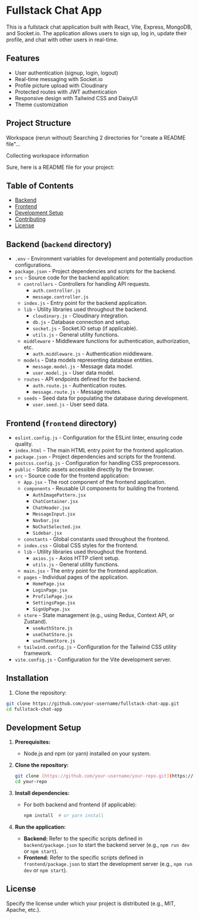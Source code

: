# Fullstack Chat App

This is a fullstack chat application built with React, Vite, Express, MongoDB, and Socket.io. The application allows users to sign up, log in, update their profile, and chat with other users in real-time.

## Features

- User authentication (signup, login, logout)
- Real-time messaging with Socket.io
- Profile picture upload with Cloudinary
- Protected routes with JWT authentication
- Responsive design with Tailwind CSS and DaisyUI
- Theme customization

## Project Structure
Workspace
(rerun without)
Searching 2 directories for "create a README file"…

Collecting workspace information

Sure, here is a README file for your project:

## Table of Contents

*   [Backend](#backend)
*   [Frontend](#frontend)
*   [Development Setup](#development-setup)
*   [Contributing](#contributing)
*   [License](#license)

## Backend (`backend` directory)

*   `.env` - Environment variables for development and potentially production configurations.
*   `package.json` - Project dependencies and scripts for the backend.
*   `src` - Source code for the backend application:
    *   `controllers` - Controllers for handling API requests.
        *   `auth.controller.js`
        *   `message.controller.js`
    *   `index.js` - Entry point for the backend application.
    *   `lib` - Utility libraries used throughout the backend.
        *   `cloudinary.js` - Cloudinary integration.
        *   `db.js` - Database connection and setup.
        *   `socket.js` - Socket.IO setup (if applicable).
        *   `utils.js` - General utility functions.
    *   `middleware` - Middleware functions for authentication, authorization, etc.
        *   `auth.middleware.js` - Authentication middleware.
    *   `models` - Data models representing database entities.
        *   `message.model.js` - Message data model.
        *   `user.model.js` - User data model.
    *   `routes` - API endpoints defined for the backend.
        *   `auth.route.js` - Authentication routes.
        *   `message.route.js` - Message routes.
    *   `seeds` - Seed data for populating the database during development.
        *   `user.seed.js` - User seed data.

## Frontend (`frontend` directory)

*   `eslint.config.js` - Configuration for the ESLint linter, ensuring code quality.
*   `index.html` - The main HTML entry point for the frontend application.
*   `package.json` - Project dependencies and scripts for the frontend.
*   `postcss.config.js` - Configuration for handling CSS preprocessors.
*   `public` - Static assets accessible directly by the browser.
*   `src` - Source code for the frontend application:
    *   `App.jsx` - The root component of the frontend application.
    *   `components` - Reusable UI components for building the frontend.
        *   `AuthImagePattern.jsx`
        *   `ChatContainer.jsx`
        *   `ChatHeader.jsx`
        *   `MessageInput.jsx`
        *   `Navbar.jsx`
        *   `NoChatSelected.jsx`
        *   `Sidebar.jsx`
    *   `constants` - Global constants used throughout the frontend.
    *   `index.css` - Global CSS styles for the frontend.
    *   `lib` - Utility libraries used throughout the frontend.
        *   `axios.js` - Axios HTTP client setup.
        *   `utils.js` - General utility functions.
    *   `main.jsx` - The entry point for the frontend application.
    *   `pages` - Individual pages of the application.
        *   `HomePage.jsx`
        *   `LoginPage.jsx`
        *   `ProfilePage.jsx`
        *   `SettingsPage.jsx`
        *   `SignUpPage.jsx`
    *   `store` - State management (e.g., using Redux, Context API, or Zustand).
        *   `useAuthStore.js`
        *   `useChatStore.js`
        *   `useThemeStore.js`
    *   `tailwind.config.js` - Configuration for the Tailwind CSS utility framework.
*   `vite.config.js` - Configuration for the Vite development server.

## Installation

1. Clone the repository:

```sh
git clone https://github.com/your-username/fullstack-chat-app.git
cd fullstack-chat-app
```

## Development Setup

1.  **Prerequisites:**
    *   Node.js and npm (or yarn) installed on your system.

2.  **Clone the repository:**

    ```bash
    git clone [https://github.com/your-username/your-repo.git](https://github.com/your-username/your-repo.git)
    cd your-repo
    ```

3.  **Install dependencies:**

    *   For both backend and frontend (if applicable):

        ```bash
        npm install  # or yarn install
        ```

4.  **Run the application:**

    *   **Backend:** Refer to the specific scripts defined in `backend/package.json` to start the backend server (e.g., `npm run dev` or `npm start`).
    *   **Frontend:** Refer to the specific scripts defined in `frontend/package.json` to start the development server (e.g., `npm run dev` or `npm start`).

## License

Specify the license under which your project is distributed (e.g., MIT, Apache, etc.).

